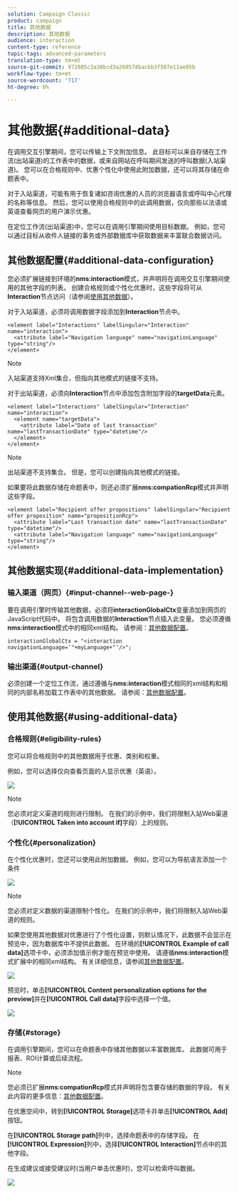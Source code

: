 ```yaml
---
solution: Campaign Classic
product: campaign
title: 其他数据
description: 其他数据
audience: interaction
content-type: reference
topic-tags: advanced-parameters
translation-type: tm+mt
source-git-commit: 972885c3a38bcd3a260574bacbb3f507e11ae05b
workflow-type: tm+mt
source-wordcount: '717'
ht-degree: 0%

---
```



# 其他数据{#additional-data}

在调用交互引擎期间，您可以传输上下文附加信息。 此目标可以来自存储在工作流(出站渠道)的工作表中的数据，或来自网站在呼叫期间发送的呼叫数据(入站渠道)。 您可以在合格规则中、优惠个性化中使用此附加数据，还可以将其存储在命题表中。

对于入站渠道，可能有用于恢复诸如咨询优惠的人员的浏览器语言或呼叫中心代理的名称等信息。 然后，您可以使用合格规则中的此调用数据，仅向那些以法语或英语查看网页的用户演示优惠。

在定位工作流(出站渠道)中，您可以在调用引擎期间使用目标数据。 例如，您可以通过目标从收件人链接的事务或外部数据库中获取数据来丰富联合数据访问。

## 其他数据配置{#additional-data-configuration}

您必须扩展链接到环境的&#x200B;**nms:interaction**&#x200B;模式，并声明将在调用交互引擎期间使用的其他字段的列表。 创建合格规则或个性化优惠时，这些字段将可从&#x200B;**Interaction**&#x200B;节点访问（请参阅[使用其他数据](#using-additional-data)）。

对于入站渠道，必须将调用数据字段添加到&#x200B;**Interaction**&#x200B;节点中。

```
<element label="Interactions" labelSingular="Interaction" name="interaction">
  <attribute label="Navigation language" name="navigationLanguage" type="string"/>
</element>
```

>[!NOTE]
>
>入站渠道支持Xml集合，但指向其他模式的链接不支持。

对于出站渠道，必须向&#x200B;**Interaction**&#x200B;节点中添加包含附加字段的&#x200B;**targetData**&#x200B;元素。

```
<element label="Interactions" labelSingular="Interaction" name="interaction">
  <element name="targetData">
    <attribute label="Date of last transaction" name="lastTransactionDate" type="datetime"/>
  </element>
</element>
```

>[!NOTE]
>
>出站渠道不支持集合。 但是，您可以创建指向其他模式的链接。

如果要将此数据存储在命题表中，则还必须扩展&#x200B;**nms:compationRcp**&#x200B;模式并声明这些字段。

```
<element label="Recipient offer propositions" labelSingular="Recipient offer proposition" name="propositionRcp">
  <attribute label="Last transaction date" name="lastTransactionDate" type="datetime"/>
  <attribute label="Navigation language" name="navigationLanguage" type="string"/>
</element>
```

## 其他数据实现{#additional-data-implementation}

### 输入渠道（网页）{#input-channel--web-page-}

要在调用引擎时传输其他数据，必须将&#x200B;**interactionGlobalCtx**&#x200B;变量添加到网页的JavaScript代码中。 将包含调用数据的&#x200B;**Interaction**&#x200B;节点插入此变量。 您必须遵循&#x200B;**nms:interaction**&#x200B;模式中的相同xml结构。 请参阅：[其他数据配置](#additional-data-configuration)。

```
interactionGlobalCtx = "<interaction navigationLanguage='"+myLanguage+"'/>";
```

### 输出渠道{#output-channel}

必须创建一个定位工作流，通过遵循与&#x200B;**nms:interaction**&#x200B;模式相同的xml结构和相同的内部名称加载工作表中的其他数据。 请参阅：[其他数据配置](#additional-data-configuration)。

## 使用其他数据{#using-additional-data}

### 合格规则{#eligibility-rules}

您可以将合格规则中的其他数据用于优惠、类别和权重。

例如，您可以选择仅向查看页面的人显示优惠（英语）。

![](assets/ita_calldata_query.png)

>[!NOTE]
>
>您必须对定义渠道的规则进行限制。 在我们的示例中，我们将限制入站Web渠道（**[!UICONTROL Taken into account if]**&#x200B;字段）上的规则。

### 个性化{#personalization}

在个性化优惠时，您还可以使用此附加数据。 例如，您可以为导航语言添加一个条件

![](assets/ita_calldata_perso.png)

>[!NOTE]
>
>您必须对定义数据的渠道限制个性化。 在我们的示例中，我们将限制入站Web渠道的规则。

如果您使用其他数据对优惠进行了个性化设置，则默认情况下，此数据不会显示在预览中，因为数据库中不提供此数据。 在环境的&#x200B;**[!UICONTROL Example of call data]**&#x200B;选项卡中，必须添加值示例才能在预览中使用。 请遵循&#x200B;**nms:interaction**&#x200B;模式扩展中的相同xml结构。 有关详细信息，请参阅[其他数据配置](#additional-data-configuration)。

![](assets/ita_calldata_preview.png)

预览时，单击&#x200B;**[!UICONTROL Content personalization options for the preview]**&#x200B;并在&#x200B;**[!UICONTROL Call data]**&#x200B;字段中选择一个值。

![](assets/ita_calldata_preview2.png)

### 存储{#storage}

在调用引擎期间，您可以在命题表中存储其他数据以丰富数据库。 此数据可用于报表、ROI计算或后续流程。

>[!NOTE]
>
>您必须已扩展&#x200B;**nms:compationRcp**&#x200B;模式并声明将包含要存储的数据的字段。 有关此内容的更多信息：[其他数据配置](#additional-data-configuration)。

在优惠空间中，转到&#x200B;**[!UICONTROL Storage]**&#x200B;选项卡并单击&#x200B;**[!UICONTROL Add]**&#x200B;按钮。

在&#x200B;**[!UICONTROL Storage path]**&#x200B;列中，选择命题表中的存储字段。 在&#x200B;**[!UICONTROL Expression]**&#x200B;列中，选择&#x200B;**[!UICONTROL Interaction]**&#x200B;节点中的其他字段。

在生成建议或接受建议时(当用户单击优惠时)，您可以检索呼叫数据。

![](assets/ita_calldata_storage.png)

